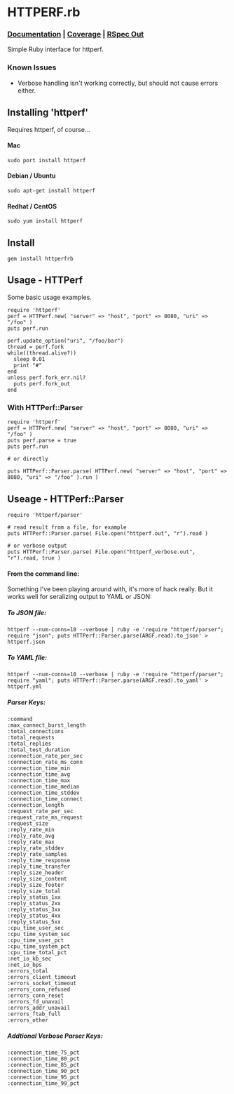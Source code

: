 HTTPERF.rb
==========

### [Documentation](http://rubyops.github.com/httperfrb/doc/) | [Coverage](http://rubyops.github.com/httperfrb/coverage/) | [RSpec Out](https://github.com/rubyops/httperfrb/blob/master/RSPECOUT.md)

Simple Ruby interface for httperf.

### Known Issues

* Verbose handling isn't working correctly, but should not cause errors either.

## Installing 'httperf'

Requires httperf, of course...

#### Mac

    sudo port install httperf

#### Debian / Ubuntu

    sudo apt-get install httperf

#### Redhat / CentOS

    sudo yum install httperf

## Install

    gem install httperfrb

## Usage - HTTPerf

Some basic usage examples.

    require 'httperf'
    perf = HTTPerf.new( "server" => "host", "port" => 8080, "uri" => "/foo" )
    puts perf.run

    perf.update_option("uri", "/foo/bar")
    thread = perf.fork
    while((thread.alive?))
      sleep 0.01
      print "#"
    end
    unless perf.fork_err.nil?
      puts perf.fork_out
    end

### With HTTPerf::Parser

    require 'httperf'
    perf = HTTPerf.new( "server" => "host", "port" => 8080, "uri" => "/foo" )
    puts perf.parse = true
    puts perf.run

    # or directly

    puts HTTPerf::Parser.parse( HTTPerf.new( "server" => "host", "port" => 8080, "uri" => "/foo" ).run )

## Useage - HTTPerf::Parser

    require 'httperf/parser' 
     
    # read result from a file, for example   
    puts HTTPerf::Parser.parse( File.open("httperf.out", "r").read )
    
    # or verbose output
    puts HTTPerf::Parser.parse( File.open("httperf_verbose.out", "r").read, true )
    
#### From the command line:

Something I've been playing around with, it's more of hack really. But it works well for seralizing output to YAML or JSON:

##### To JSON file:

    httperf --num-conns=10 --verbose | ruby -e 'require "httperf/parser"; require "json"; puts HTTPerf::Parser.parse(ARGF.read).to_json' > httperf.json

##### To YAML file:

    httperf --num-conns=10 --verbose | ruby -e 'require "httperf/parser"; require "yaml"; puts HTTPerf::Parser.parse(ARGF.read).to_yaml' > httperf.yml



##### Parser Keys: 

    :command
    :max_connect_burst_length
    :total_connections
    :total_requests
    :total_replies
    :total_test_duration
    :connection_rate_per_sec
    :connection_rate_ms_conn
    :connection_time_min
    :connection_time_avg
    :connection_time_max
    :connection_time_median
    :connection_time_stddev
    :connection_time_connect
    :connection_length
    :request_rate_per_sec
    :request_rate_ms_request
    :request_size
    :reply_rate_min
    :reply_rate_avg
    :reply_rate_max
    :reply_rate_stddev
    :reply_rate_samples
    :reply_time_response
    :reply_time_transfer
    :reply_size_header
    :reply_size_content
    :reply_size_footer
    :reply_size_total
    :reply_status_1xx
    :reply_status_2xx
    :reply_status_3xx
    :reply_status_4xx
    :reply_status_5xx
    :cpu_time_user_sec
    :cpu_time_system_sec
    :cpu_time_user_pct
    :cpu_time_system_pct
    :cpu_time_total_pct
    :net_io_kb_sec
    :net_io_bps
    :errors_total
    :errors_client_timeout
    :errors_socket_timeout
    :errors_conn_refused
    :errors_conn_reset
    :errors_fd_unavail
    :errors_addr_unavail
    :errors_ftab_full
    :errors_other
  

##### Addtional Verbose Parser Keys: 

    :connection_time_75_pct
    :connection_time_80_pct
    :connection_time_85_pct
    :connection_time_90_pct
    :connection_time_95_pct
    :connection_time_99_pct

